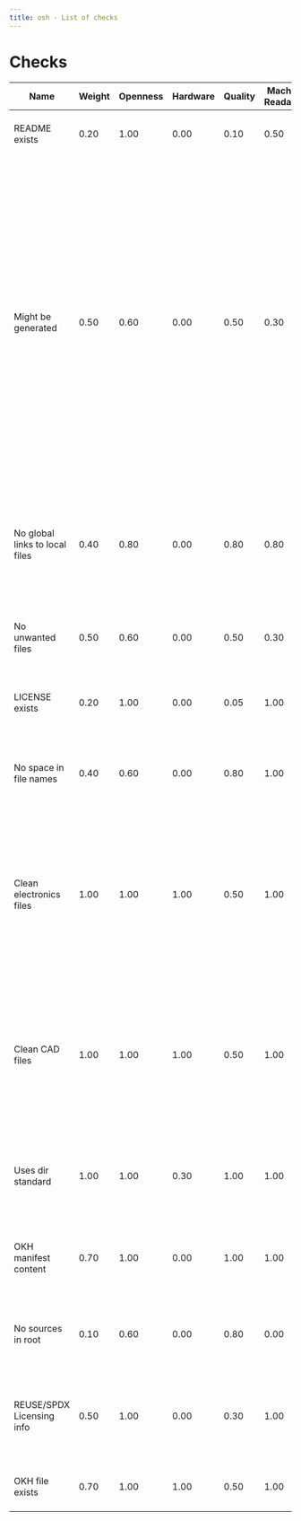 ```yaml
---
title: osh - List of checks
---
```


# Checks

| Name | Weight | Openness | Hardware | Quality | Machine-Readability | Description | Source Code |
| ----- | --- | --- | --- | --- | --- | ----------- | ------ |
| README exists | 0.20 | 1.00 | 0.00 | 0.10 | 0.50 | Checks that a README file exists in the projects root dir, using the regex `^.*README.*$`. | [`readme_exists.nim`](https://github.com/hoijui/osh-tool/blob/master/src/checks/readme_exists.nim) |
| Might be generated | 0.50 | 0.60 | 0.00 | 0.50 | 0.30 | Checks that no generated files are part of the project. These are usually files that are created using a software that is manually configured and executed by a human. Try instead, to find a way to automate this process. Doing so, both that the projects storage requirement gets lower - usually by a lot - and more importantly, that the generated files are always up to date with the sources. This is one of the more controversial checks, as it often requires writing new software. That is sometimes a simple script, and sometimes complex software requiring many person-months of development. | [`might_be_generated.nim`](https://github.com/hoijui/osh-tool/blob/master/src/checks/might_be_generated.nim) |
| No global links to local files | 0.40 | 0.80 | 0.00 | 0.80 | 0.80 | Checks no links to project local files use a 'global' prefix, be it a web-hosting URL or an absolute local path. This is in favor of a documentation that is as distributed/distributable as possible. | [`no_global_links_to_local_files.nim`](https://github.com/hoijui/osh-tool/blob/master/src/checks/no_global_links_to_local_files.nim) |
| No unwanted files | 0.50 | 0.60 | 0.00 | 0.50 | 0.30 | Checks that no unwanted files are part of the project. These could be backups, caches, IDE/platform specific, and so on. | [`unwanted_files_exist_not.nim`](https://github.com/hoijui/osh-tool/blob/master/src/checks/unwanted_files_exist_not.nim) |
| LICENSE exists | 0.20 | 1.00 | 0.00 | 0.05 | 1.00 | Checks that a LICENSE file exists in the projects root dir, using the regex `(?i)^.*(LICEN[SC]E|COPYING).*$`. Note that this is related to the REUSE lint check. | [`license_exists.nim`](https://github.com/hoijui/osh-tool/blob/master/src/checks/license_exists.nim) |
| No space in file names | 0.40 | 0.60 | 0.00 | 0.80 | 1.00 | Checks that no file-names in the project contain white-space, as this makes automatic processing much easier and less error-prone. | [`no_space_in_file_names.nim`](https://github.com/hoijui/osh-tool/blob/master/src/checks/no_space_in_file_names.nim) |
| Clean electronics files | 1.00 | 1.00 | 1.00 | 0.50 | 1.00 | Checks that the contained Electronics blueprint files - Schematics and PCB designs - if any, use an open format (good for collaboration), are text-based (good for versioning with e.g. git) and are actual source files, instead of generated (which is required for being open *source*). | [`clean_electronics_files.nim`](https://github.com/hoijui/osh-tool/blob/master/src/checks/clean_electronics_files.nim) |
| Clean CAD files | 1.00 | 1.00 | 1.00 | 0.50 | 1.00 | Checks that the Mechanical design files - Computer Aided Design (CAD) files - if any, use an open format (good for collaboration), are text-based (good for versioning with e.g. git) and are actual source files, instead of generated (which is required for being open *source*). | [`clean_cad_files.nim`](https://github.com/hoijui/osh-tool/blob/master/src/checks/clean_cad_files.nim) |
| Uses dir standard | 1.00 | 1.00 | 0.30 | 1.00 | 1.00 | Checks whether the unixish OSH directory standard is used for a sufficient amount of files and directories in the project, using the osh-dir-std CLI tool. | [`uses_dir_std.nim`](https://github.com/hoijui/osh-tool/blob/master/src/checks/uses_dir_std.nim) |
| OKH manifest content | 0.70 | 1.00 | 0.00 | 1.00 | 1.00 | Checks that the OKH manifest file - which contains project meta-data - contains at least the required properties, and that all properties use the correct format. | [`okh_lint.nim`](https://github.com/hoijui/osh-tool/blob/master/src/checks/okh_lint.nim) |
| No sources in root | 0.10 | 0.60 | 0.00 | 0.80 | 0.00 | Checks that no source files appear in the root dir of the project. Make sure to put them all into sub-directories, for example `src/`. | [`no_sources_in_root.nim`](https://github.com/hoijui/osh-tool/blob/master/src/checks/no_sources_in_root.nim) |
| REUSE/SPDX Licensing info | 0.50 | 1.00 | 0.00 | 0.30 | 1.00 | Checks that complete SPDX licensing info is given for all files in the project, using the Free Software Foundations REUSE tool. Note that this is related to the License exists check. | [`reuse_lint.nim`](https://github.com/hoijui/osh-tool/blob/master/src/checks/reuse_lint.nim) |
| OKH file exists | 0.70 | 1.00 | 1.00 | 0.50 | 1.00 | Checks that the OKH manifest file - which contains project meta-data - exists. | [`okh_file_exists.nim`](https://github.com/hoijui/osh-tool/blob/master/src/checks/okh_file_exists.nim) |
